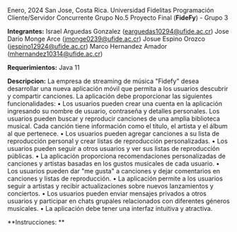 Enero, 2024 
San Jose, Costa Rica. 
Universidad Fidelitas 
Programación Cliente/Servidor Concurrente Grupo No.5 
Proyecto Final (**FideFy**) - Grupo 3

**Integrantes:** 
Israel Arguedas Gonzalez (earguedas10294@ufide.ac.cr)
Jose Dario Monge Arce (jmonge0239@ufide.ac.cr)
Josue Espino Orozco (jespino12924@ufide.ac.cr)
Marco Hernandez Amador (mhernandez10314@ufide.ac.cr)

**Requerimientos:** Java 11

**Descripcion:**
La empresa de streaming de música "Fidefy" desea desarrollar una nueva aplicación móvil 
que permita a los usuarios descubrir y compartir canciones. La aplicación debe proporcionar 
las siguientes funcionalidades:
• Los usuarios pueden crear una cuenta en la aplicación ingresando su nombre de usuario, 
contraseña y detalles personales.
Los usuarios pueden buscar y reproducir canciones de una amplia biblioteca musical. 
Cada canción tiene información como el título, el artista y el álbum al que pertenece.
• Los usuarios pueden agregar canciones a su lista de reproducción personal y crear listas 
de reproducción personalizadas.
• Los usuarios pueden seguir a otros usuarios y ver sus listas de reproducción públicas.
• La aplicación proporciona recomendaciones personalizadas de canciones y artistas 
basadas en los gustos musicales de cada usuario.
• Los usuarios pueden dar "me gusta" a canciones y dejar comentarios en canciones y 
listas de reproducción.
• La aplicación permite a los usuarios seguir a artistas y recibir actualizaciones sobre 
nuevos lanzamientos y conciertos.
• Los usuarios pueden enviar mensajes privados a otros usuarios y participar en chats 
grupales relacionados con diferentes géneros musicales.
• La aplicación debe tener una interfaz intuitiva y atractiva.

**Instrucciones: **
